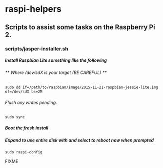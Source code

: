 # raspi-helpers
## Scripts to assist some tasks on the Raspberry Pi 2.

### scripts/jasper-installer.sh
##### Install Raspbian Lite something like the following
###### ** Where /dev/sdX is your target (BE CAREFUL) **

`sudo dd if=/path/to/raspbian/image/2015-11-21-raspbian-jessie-lite.img of=/dev/sdX bs=2M`

###### Flush any writes pending.
`sudo sync`

##### Boot the fresh install

##### Expand to use entire disk with and select to reboot now when prompted

`sudo raspi-config`

FIXME

